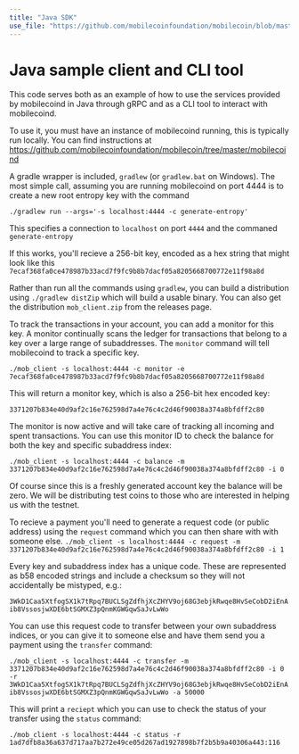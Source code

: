 ```yaml
---
title: "Java SDK"
use_file: "https://github.com/mobilecoinfoundation/mobilecoin/blob/master/mobilecoind/clients/java/mob_client/README.md"
---
```


# Java sample client and CLI tool

This code serves both as an example of how to use the services provided by mobilecoind
in Java through gRPC and as a CLI tool to interact with mobilecoind.

To use it, you must have an instance of mobilecoind running, this is typically run
locally. You can find instructions at https://github.com/mobilecoinfoundation/mobilecoin/tree/master/mobilecoind

A gradle wrapper is included, `gradlew` (or `gradlew.bat` on Windows). The most simple call, assuming you are running
mobilecoind on port 4444 is to create a new root entropy key with the command

```./gradlew run --args='-s localhost:4444 -c generate-entropy'```

This specifies a connection to `localhost` on port `4444` and the commaned `generate-entropy`

If this works, you'll recieve a 256-bit key, encoded as a hex string that might look like this `7ecaf368fa0ce478987b33acd7f9fc9b8b7dacf05a8205668700772e11f98a8d`

Rather than run all the commands using `gradlew`, you can build a distribution using `./gradlew distZip` which will build a usable binary. You can also get the distribution `mob_client.zip` from the releases page.

To track the transactions in your account, you can add a monitor for this key. A monitor continually scans the ledger for transactions that belong to a key over a large range of subaddresses. The `monitor` command will tell mobilecoind to track a specific key.

```./mob_client -s localhost:4444 -c monitor -e 7ecaf368fa0ce478987b33acd7f9fc9b8b7dacf05a8205668700772e11f98a8d```

This will return a monitor key, which is also a 256-bit hex encoded key:

`3371207b834e40d9af2c16e762598d7a4e76c4c2d46f90038a374a8bfdff2c80`

The monitor is now active and will take care of tracking all incoming and spent transactions. You can use this monitor ID to check
the balance for both the key and specific subaddress index:

```./mob_client -s localhost:4444 -c balance -m 3371207b834e40d9af2c16e762598d7a4e76c4c2d46f90038a374a8bfdff2c80 -i 0```

Of course since this is a freshly generated account key the balance will be zero. We will be distributing test coins to those
who are interested in helping us with the testnet.

To recieve a payment you'll need to generate a request code (or public address) using the `request` command which you
can then share with with someone else.
```./mob_client -s localhost:4444 -c request -m 3371207b834e40d9af2c16e762598d7a4e76c4c2d46f90038a374a8bfdff2c80 -i 1```

Every key and subaddress index has a unique code. These are represented as b58 encoded strings and include a checksum so
they will not accidentally be mistyped, e.g.:

```3WkD1Caa5XtfogSX1k7tRpq7BUCLSgZdfhjXcZHYV9oj68G3ebjkRwqe8HvSeCobD2iEnAib8VssosjwXDE6btSGMXZ3pQnmKGWGqwSaJvLwWo```

You can use this request code to transfer between your own subaddress indices, or you can give it to someone else and
have them send you a payment using the `transfer` command:

```./mob_client -s localhost:4444 -c transfer -m 3371207b834e40d9af2c16e762598d7a4e76c4c2d46f90038a374a8bfdff2c80 -i 0 -r 3WkD1Caa5XtfogSX1k7tRpq7BUCLSgZdfhjXcZHYV9oj68G3ebjkRwqe8HvSeCobD2iEnAib8VssosjwXDE6btSGMXZ3pQnmKGWGqwSaJvLwWo -a 50000```

This will print a `reciept` which you can use to check the status of your transfer using the `status` command:

```./mob_client -s localhost:4444 -c status -r 1ad7dfb8a36a637d717aa7b272e49ce05d267ad1927898b7f2b5b9a40306a443:116```
